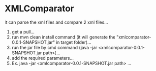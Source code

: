 # XMLComparator
It can parse the xml files and compare 2 xml files...

1. get a pull...
2. run mvn clean install command (it will generate the "xmlcomparator-0.0.1-SNAPSHOT.jar" in target folder)...
3. run the jar file by cmd command (java -jar <xmlcomparator-0.0.1-SNAPSHOT.jar path>)...
4. add the required parameters...
5. Ex. java -jar <xmlcomparator-0.0.1-SNAPSHOT.jar path> <source xml file path> <target xml file path> <output file path>...
